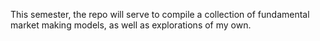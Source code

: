 This semester, the repo will serve to compile a collection of fundamental market making models, as well as explorations of my own. 
